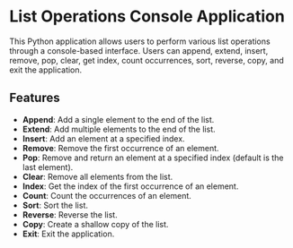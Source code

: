 # List Operations Console Application

This Python application allows users to perform various list operations through a console-based interface. Users can
append, extend, insert, remove, pop, clear, get index, count occurrences, sort, reverse, copy, and exit the application.

## Features

- **Append**: Add a single element to the end of the list.
- **Extend**: Add multiple elements to the end of the list.
- **Insert**: Add an element at a specified index.
- **Remove**: Remove the first occurrence of an element.
- **Pop**: Remove and return an element at a specified index (default is the last element).
- **Clear**: Remove all elements from the list.
- **Index**: Get the index of the first occurrence of an element.
- **Count**: Count the occurrences of an element.
- **Sort**: Sort the list.
- **Reverse**: Reverse the list.
- **Copy**: Create a shallow copy of the list.
- **Exit**: Exit the application.


